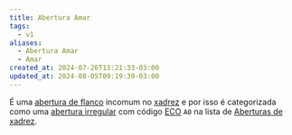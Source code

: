 ```yaml
---
title: Abertura Amar
tags:
  - v1
aliases:
  - Abertura Amar
  - Amar
created_at: 2024-07-26T13:21:33-03:00
updated_at: 2024-08-05T09:19:39-03:00
---
```


É uma [abertura de flanco](../../../rascunhos/2024/07/2024-07-06-Aberturas_de_flanco.md) incomum no [xadrez](../../../sementes/2024/07/2024-07-06-Xadrez.md) e por isso é categorizada como uma [abertura irregular](../../../sementes/2024/07/2024-07-06-Aberturas_irregulares.md) com código [ECO](../../../sementes/2024/07/2024-07-07-Encyclopaedia_of_Chess_Openings.md) `A0` na lista de [Aberturas de xadrez](../../../rascunhos/2024/07/2024-07-06-Aberturas_de_xadrez.md).